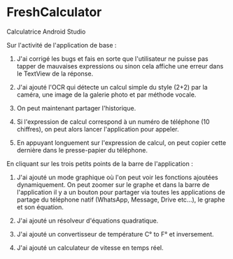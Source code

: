 # FreshCalculator
Calculatrice Android Studio

Sur l'activité de l'application de base :

1) J'ai corrigé les bugs et fais en sorte que l'utilisateur ne puisse pas tapper de mauvaises expressions ou sinon cela affiche une erreur dans le TextView de la réponse.

2) J'ai ajouté l'OCR qui détecte un calcul simple du style (2+2) par la caméra, une image de la galerie photo et par méthode vocale.

3) On peut maintenant partager l'historique.

4) Si l'expression de calcul correspond à un numéro de téléphone (10 chiffres), on peut alors lancer l'application pour appeler.

5) En appuyant longuement sur l'expression de calcul, on peut copier cette dernière dans le presse-papier du téléphone.

En cliquant sur les trois petits points de la barre de l'application :

1) J'ai ajouté un mode graphique où l'on peut voir les fonctions ajoutées dynamiquement. On peut zoomer sur le graphe et dans la barre de l'application il y a un bouton pour partager via toutes les applications de partage du téléphone natif (WhatsApp, Message, Drive etc...), le graphe et son équation.

2) J'ai ajouté un résolveur d'équations quadratique.

3) J'ai ajouté un convertisseur de température C° to F° et inversement.

4) J'ai ajouté un calculateur de vitesse en temps réel.
